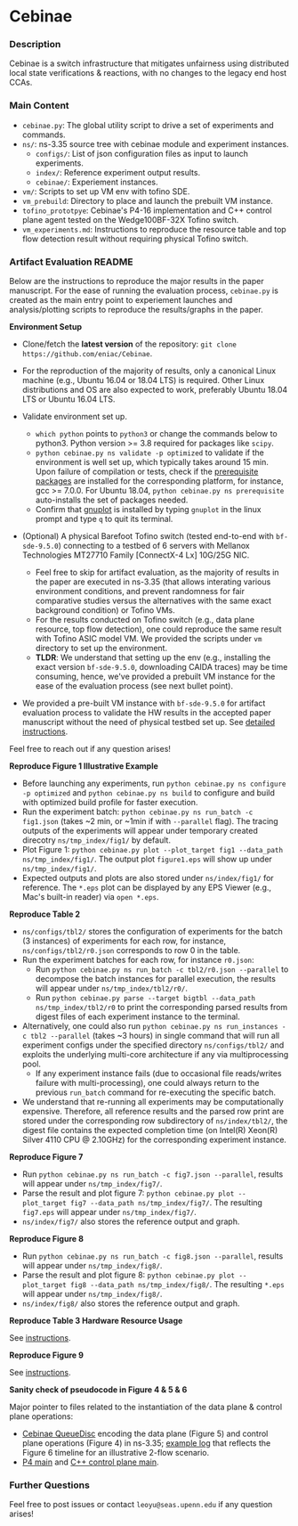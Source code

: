 # Cebinae

### Description

Cebinae is a switch infrastructure that mitigates unfairness using distributed local state verifications & reactions, with no changes to the legacy end host CCAs.

### Main Content

* `cebinae.py`: The global utility script to drive a set of experiments and commands.
* `ns/`: ns-3.35 source tree with cebinae module and experiment instances.
    * `configs/`: List of json configuration files as input to launch experiments.
    * `index/`: Reference experiment output results.
    * `cebinae/`: Experiement instances.
* `vm/`: Scripts to set up VM env with tofino SDE.
* `vm_prebuild`: Directory to place and launch the prebuilt VM instance.
* `tofino_prototpye`: Cebinae's P4-16 implementation and C++ control plane agent tested on the Wedge100BF-32X Tofino switch.
* `vm_experiments.md`: Instructions to reproduce the resource table and top flow detection result without requiring physical Tofino switch.

### Artifact Evaluation README

Below are the instructions to reproduce the major results in the paper manuscript.
For the ease of running the evaluation process, `cebinae.py` is created as the main entry point to experiement launches and analysis/plotting scripts to reproduce the results/graphs in the paper.

**Environment Setup**

* Clone/fetch the **latest version** of the repository: `git clone https://github.com/eniac/Cebinae`.

* For the reproduction of the majority of results, only a canonical Linux machine (e.g., Ubuntu 16.04 or 18.04 LTS) is required. Other Linux distributions and OS are also expected to work, preferably Ubuntu 18.04 LTS or Ubuntu 16.04 LTS.

* Validate environment set up.
    * `which python` points to `python3` or change the commands below to python3. Python version >= 3.8 required for packages like `scipy`.
    * `python cebinae.py ns validate -p optimized` to validate if the environment is well set up, which typically takes around 15 min. Upon failure of compilation or tests, check if the [prerequisite packages](https://www.nsnam.org/wiki/Installation#Ubuntu.2FDebian.2FMint) are installed for the corresponding platform, for instance, gcc >= 7.0.0. For Ubuntu 18.04, `python cebinae.py ns prerequisite` auto-installs the set of packages needed.
    * Confirm that [gnuplot](http://www.gnuplot.info/) is installed by typing `gnuplot` in the linux prompt and type `q` to quit its terminal.

* (Optional) A physical Barefoot Tofino switch (tested end-to-end with `bf-sde-9.5.0`) connecting to a testbed of 6 servers with Mellanox Technologies MT27710 Family [ConnectX-4 Lx] 10G/25G NIC.
    * Feel free to skip for artifact evaluation, as the majority of results in the paper are executed in ns-3.35 (that allows interating various environment conditions, and prevent randomness for fair comparative studies versus the alternatives with the same exact background condition) or Tofino VMs.
    * For the results conducted on Tofino switch (e.g., data plane resource, top flow detection), one could reproduce the same result with Tofino ASIC model VM. We provided the scripts under `vm` directory to set up the environment.
    * **TLDR**: We understand that setting up the env (e.g., installing the exact version `bf-sde-9.5.0`, downloading CAIDA traces) may be time consuming, hence, we've provided a prebuilt VM instance for the ease of the evaluation process (see next bullet point).

* We provided a pre-built VM instance with `bf-sde-9.5.0` for artifact evaluation process to validate the HW results in the accepted paper manuscript without the need of physical testbed set up. See [detailed instructions](https://github.com/eniac/Cebinae/blob/main/vm_experiments.md).

Feel free to reach out if any question arises!

**Reproduce Figure 1 Illustrative Example**

* Before launching any experiments, run `python cebinae.py ns configure -p optimized` and `python cebinae.py ns build` to configure and build with optimized build profile for faster execution.
* Run the experiment batch: `python cebinae.py ns run_batch -c fig1.json` (takes ~2 min, or ~1min if with `--parallel` flag). The tracing outputs of the experiments will appear under temporary created direcotry `ns/tmp_index/fig1/` by default.
* Plot Figure 1: `python cebinae.py plot --plot_target fig1 --data_path ns/tmp_index/fig1/`. The output plot `figure1.eps` will show up under `ns/tmp_index/fig1/`.
* Expected outputs and plots are also stored under `ns/index/fig1/` for reference. The `*.eps` plot can be displayed by any EPS Viewer (e.g., Mac's built-in reader) via `open *.eps`.

**Reproduce Table 2**

* `ns/configs/tbl2/` stores the configuration of experiments for the batch (3 instances) of experiments for each row, for instance, `ns/configs/tbl2/r0.json` corresponds to row 0 in the table.
* Run the experiment batches for each row, for instance `r0.json`:
    * Run `python cebinae.py ns run_batch -c tbl2/r0.json --parallel` to decompose the batch instances for parallel execution, the results will appear under `ns/tmp_index/tbl2/r0/`.
    * Run `python cebinae.py parse --target bigtbl --data_path ns/tmp_index/tbl2/r0` to print the corresponding parsed results from digest files of each experiment instance to the terminal.
* Alternatively, one could also run `python cebinae.py ns run_instances -c tbl2 --parallel` (takes ~3 hours) in single command that will run all experiment configs under the specified directory `ns/configs/tbl2/` and exploits the underlying multi-core architecture if any via multiprocessing pool.
    * If any experiment instance fails (due to occasional file reads/writes failure with multi-processing), one could always return to the previous `run_batch` command for re-executing the specific batch.
* We understand that re-running all experiments may be computationally expensive. Therefore, all reference results and the parsed row print are stored under the corresponding row subdirectory of `ns/index/tbl2/`, the digest file contains the expected completion time (on Intel(R) Xeon(R) Silver 4110 CPU @ 2.10GHz) for the corresponding experiment instance.

**Reproduce Figure 7**

* Run `python cebinae.py ns run_batch -c fig7.json --parallel`, results will appear under `ns/tmp_index/fig7/`.
* Parse the result and plot figure 7: `python cebinae.py plot --plot_target fig7 --data_path ns/tmp_index/fig7/`. The resulting `fig7.eps` will appear under `ns/tmp_index/fig7/`.
* `ns/index/fig7/` also stores the reference output and graph.

**Reproduce Figure 8**

* Run `python cebinae.py ns run_batch -c fig8.json --parallel`, results will appear under `ns/tmp_index/fig8/`.
* Parse the result and plot figure 8: `python cebinae.py plot --plot_target fig8 --data_path ns/tmp_index/fig8/`. The resulting `*.eps` will appear under `ns/tmp_index/fig8/`.
* `ns/index/fig8/` also stores the reference output and graph.

**Reproduce Table 3 Hardware Resource Usage**

See [instructions](https://github.com/eniac/Cebinae/blob/main/vm_experiments.md).

**Reproduce Figure 9**

See [instructions](https://github.com/eniac/Cebinae/blob/main/vm_experiments.md).

**Sanity check of pseudocode in Figure 4 & 5 & 6**

Major pointer to files related to the instantiation of the data plane & control plane operations:

* [Cebinae QueueDisc](https://github.com/eniac/Cebinae/blob/main/ns/src/traffic-control/model/cebinae-queue-disc.cc) encoding the data plane (Figure 5) and control plane operations (Figure 4) in ns-3.35; [example log](https://github.com/eniac/Cebinae/blob/main/ns/index/fig1/cebinae/cebinae_debug) that reflects the Figure 6 timeline for an illustrative 2-flow scenario.
* [P4 main](https://github.com/eniac/Cebinae/blob/main/tofino_prototype/main.p4) and [C++ control plane main](https://github.com/eniac/Cebinae/blob/main/tofino_prototype/main.cpp).

### Further Questions

Feel free to post issues or contact `leoyu@seas.upenn.edu` if any question arises!


